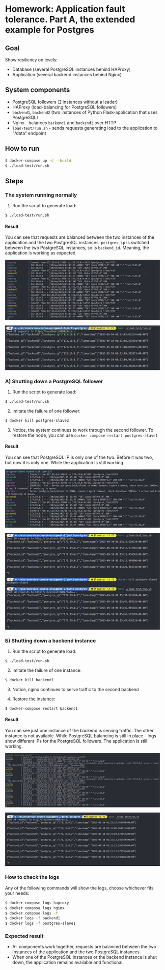 # Homework: Application fault tolerance. Part A, the extended example for Postgres

## Goal

Show resiliency on levels:

- Database (several PostgreSQL instances behind HAProxy)
- Application (several backend instances behind Nginx)

## System components

- PostgreSQL followers (2 instances without a leader)
- HAProxy (load-balancing for PostgreSQL followers)
- `backend1`, `backend2` (two instances of Python Flask-application that uses PostgreSQL)
- Nginx - balances `backend1` and `backend2` over HTTP
- `load-test/run.sh` - sends requests generating load to the application to "/data" endpoint

## How to run

```bash
$ docker-compose up -d --build
$ ./load-test/run.sh
```

## Steps

### The system running normally

1. Run the script to generate load:

```bash
$ ./load-test/run.sh
```

#### Result

You can see that requests are balanced between the two instances of the application and the two PostgreSQL instances.
`postgres_ip` is switched between the two PostgreSQL instances, so is `backend_id`. Meaning, the application is working as expected.

![Normal operation1](./screenshots/1-1.jpg)

![Normal operation2](./screenshots/1-2.jpg)

### А) Shutting down a PostgreSQL follower

1. Run the script to generate load:

```bash
$ ./load-test/run.sh
```

2. Imitate the failure of one follower:

```bash
$ docker kill postgres-slave2
```

3. Notice, the system continues to work through the second follower. To restore the node, you can use `docker compose restart postgres-slave1`

#### Result

You can see that PostgreSQL IP is only one of the two. Before it was two, but now it is only one.
While the application is still working.

![Follower failure1](./screenshots/2-1.jpg)

![Follower failure2](./screenshots/2-2.jpg)

### Б) Shutting down a backend instance

1. Run the script to generate load:

```bash
$ ./load-test/run.sh
```

2. Imitate the failure of one instance:

```bash
$ docker kill backend1
```

3. Notice, nginx continues to serve traffic to the second backend

4. Restore the instance:

```bash
$ docker-compose restart backend1
```

#### Result

You can see just one instance of the backend is serving traffic. The other instance is not available.
While PostgreSQL balancing is still in place - logs show different IPs for the PostgreSQL followers.
The application is still working.

![Instance failure](./screenshots/3-1.jpg)

![Instance failure2](./screenshots/3-2.jpg)

### How to check the logs

Any of the following commands will show the logs, choose whichever fits your needs:

```bash
$ docker compose logs haproxy
$ docker compose logs nginx
$ docker compose logs -f
$ docker logs -f backend1
$ docker logs -f postgres-slave1
```

### Expected result

- All components work together, requests are balanced between the two instances of the application and the two PostgreSQL instances.
- When one of the PostgreSQL instances or the backend instance is shut down, the application remains available and functional.
